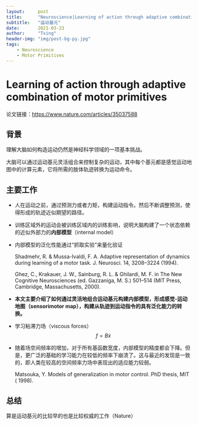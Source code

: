 ```yaml
---
layout:     post
title:      "Neuroscience|Learning of action through adaptive combination of motor primitives (Nature)"
subtitle:   "运动基元"
date:       2021-03-23
author:     "Txing"
header-img: "img/post-bg-py.jpg"
tags:
    - Neuroscience
    - Motor Primitives
---
```


# Learning of action through adaptive combination of motor primitives

论文链接：https://www.nature.com/articles/35037588

## 背景

理解大脑如何构造运动仍然是神经科学领域的一项基本挑战。

大脑可以通过运动基元灵活组合来控制复杂的运动，其中每个基元都是感觉运动地图中的计算元素，它将所需的肢体轨迹转换为运动命令。

## 主要工作

- 人在运动之前，通过预测力或者力矩，构建运动指令。然后不断调整预测，使得形成的轨迹近似期望的路径。

- 训练区域外的运动会被训练区域内的训练影响，说明大脑构建了一个状态依赖的近似外部力的**内部模型**（internal model）

- 内部模型的泛化性能通过“抓取实验”来量化验证

  Shadmehr, R. & Mussa-Ivaldi, F. A. Adaptive representation of dynamics during learning of a motor task. J. Neurosci. 14, 3208–3224 (1994).

  Ghez, C., Krakauer, J. W., Sainburg, R. L. & Ghilardi, M. F. in The New Cognitive Neurosciences (ed. Gazzaniga, M. S.) 501–514 (MIT Press, Cambridge, Massachusetts, 2000).

- **本文主要介绍了如何通过灵活地组合运动基元构建内部模型，形成感觉-运动地图（sensorimotor map），构建从轨迹到运动指令的具有泛化能力的转换。**

- 学习粘滞力场（viscous forces）$$f=B\dot{x}$$

- 随着场空间频率的增加，对于所有基函数宽度，内部模型的精度都会下降。但是，更广泛的基础的学习能力在较低的频率下崩溃了。这与最近的发现是一致的，即人类在较高的空间频率力场中表现出的适应能力较弱。

  Matsouka, Y. Models of generalization in motor control. PhD thesis, MIT ( 1998).

## 总结

算是运动基元的比较早的也是比较权威的工作（Nature）

